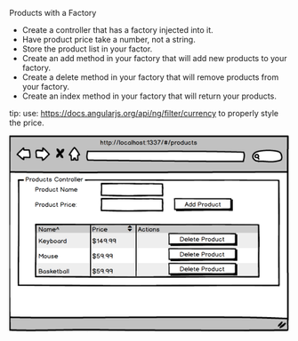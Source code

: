 Products with a Factory

- Create a controller that has a factory injected into it.
- Have product price take a number, not a string.
- Store the product list in your factor.
- Create an add method in your factory that will add new products to your factory.
- Create a delete method in your factory that will remove products from your factory.
- Create an index method in your factory that will return your products.

tip: use: https://docs.angularjs.org/api/ng/filter/currency to properly style the price.

<img src='product-page.png'>
